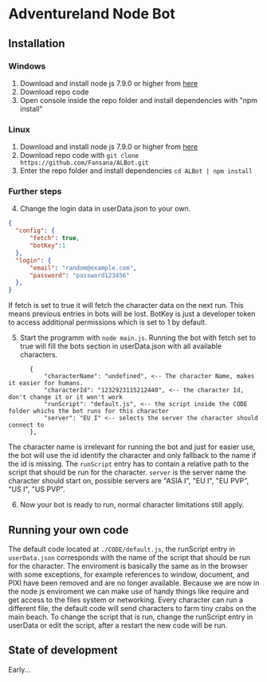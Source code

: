 # Adventureland Node Bot

## Installation
### Windows
  1. Download and install node js 7.9.0 or higher from [here](https://nodejs.org/en/download/)
  2. Download repo code
  3. Open console inside the repo folder and install dependencies with "npm install"

### Linux
  1. Download and install node js 7.9.0 or higher from [here](https://nodejs.org/en/download/package-manager/)
  2. Download repo code with `git clone https://github.com/Fansana/ALBot.git`
  3. Enter the repo folder and install dependencies `cd ALBot | npm install `
  
### Further steps
  4. Change the login data in userData.json to your own.
  ```json
{
    "config": {
        "fetch": true,
        "botKey":1
    },
    "login": {
        "email": "random@example.com",
        "password": "password123456"
    },
}    
  ```
If fetch is set to true it will fetch the character data on the next run. This means previous entries in bots will be lost. BotKey is just a developer token to access additional permissions which is set to 1 by default.
  
  5. Start the programm with `node main.js`. Running the bot with fetch set to true will fill the bots section in userData.json with all available characters.
  ```
        {
            "characterName": "undefined", <-- The character Name, makes it easier for humans.
            "characterId": "1232923115212440", <-- the character Id, don't change it or it won't work
            "runScript": "default.js", <-- the script inside the CODE folder whichs the bot runs for this character
            "server": "EU I" <-- selects the server the character should connect to
        },
  ```
  The character name is irrelevant for running the bot and just for easier use, the bot will use the id identify the character and only fallback to the name if the id is missing. The `runScript` entry has to contain a relative path to the script that should be run for the character. `server` is the server name the character should start on, possible servers are "ASIA I", "EU I", "EU PVP", "US I", "US PVP".
  
  6. Now your bot is ready to run, normal character limitations still apply.
  
## Running your own code
The default code located at `./CODE/default.js`, the runScript entry in `userData.json` corresponds with the name of the script that should be run for the character. The enviroment is basically the same as in the browser with some exceptions, for example references to window, document, and PIXI have been removed and are no longer available. Because we are now in the node js enviroment we can make use of handy things like require and get access to the files system or networking.
Every character can run a different file, the default code will send characters to farm tiny crabs on the main beach. To change the script that is run, change the runScript entry in userData or edit the script, after a restart the new code will be run.


## State of development
Early...


  
  
  
